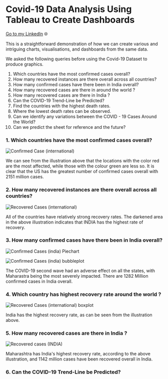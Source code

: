 # Covid-19 Data Analysis Using Tableau to Create Dashboards

[Go to my LinkedIn](https://www.linkedin.com/in/lawrence-mondal/) 🌐

This is a straightforward demonstration of how we can create various and intriguing charts, visualisations, and dashboards from the same data.

We asked the following queries before using the Covid-19 Dataset to produce graphics.

1) Which countries have the most confirmed cases overall?
2) How many recovered instances are there overall across all countries?
3) How many confirmed cases have there been in India overall?
4) How many recovered cases are there in around the world ?
5) How many recovered cases are there in India ?
6) Can the COVID-19 Trend-Line be Predicted?
7) Find the countries with the highest death rates.
8) Where the lowest death rates can be observed.
9) Can we identify any variations between the COVID - 19 Cases Around the World?
10) Can we predict the sheet for reference and the future?

### 1. Which countries have the most confirmed cases overall?

![Confirmed Case (international)](https://github.com/023lawrence/Covid-19-Analysis/assets/66831315/9359dd55-57b1-4522-a13a-a670170aab7d)

We can see from the illustration above that the locations with the color red are the most affected, while those with the colour green are less so.
It is clear that the US has the greatest number of confirmed cases overall with 2151 million cases.

### 2. How many recovered instances are there overall across all countries?

![Recovered Cases (international)](https://github.com/023lawrence/Covid-19-Analysis/assets/66831315/dd353fe2-fd68-4f47-ab1c-b0ada5086228)

All of the countries have relatively strong recovery rates.
The darkened area in the above illustration indicates that INDIA has the highest rate of recovery.

### 3. How many confirmed cases have there been in India overall?

![Confirmed Cases (india) Piechart](https://github.com/023lawrence/Covid-19-Analysis/assets/66831315/3ed2cf74-bcd6-4240-a9b1-d575eebf6d32)

![Confirmed Cases (india) bubbleplot](https://github.com/023lawrence/Covid-19-Analysis/assets/66831315/bb93e224-efc2-4bb4-8a8e-a00a7bcf4fa6)

The COVID-19 second wave had an adverse effect on all the states, with Maharastra being the most severely impacted.
There are 1282 Million confirmed cases in India overall.

### 4. Which country has highest recovery rate around the world ?

![Recovered Cases (international) boxplot](https://github.com/023lawrence/Covid-19-Analysis/assets/66831315/8fb974fc-c032-46a3-9248-80810face134)

India has the highest recovery rate, as can be seen from the illustration above.

### 5. How many recovered cases are there in India ?

![Recovered cases (INDIA)](https://github.com/023lawrence/Covid-19-Analysis/assets/66831315/3550152b-e969-4abd-a485-8d740e5b335a)

Maharashtra has India's highest recovery rate, according to the above illustration, and 1142 million cases have been recovered overall in India.

### 6. Can the COVID-19 Trend-Line be Predicted?
